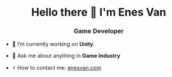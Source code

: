 <h1 align="center">Hello there 👋 I'm Enes Van</h1>
<h3 align="center">Game Developer</h3>

- 🔭 I’m currently working on <b>Unity</b>

- 💬 Ask me about anything in <b>Game Industry</b>

- ⚡ How to contact me: <a href="https://enesvan.com">enesvan.com</a>
<!--
**enesvan/enesvan** is a ✨ _special_ ✨ repository because its `README.md` (this file) appears on your GitHub profile.

Here are some ideas to get you started:

- 🔭 I’m currently working on ...
- 🌱 I’m currently learning ...
- 👯 I’m looking to collaborate on ...
- 🤔 I’m looking for help with ...
- 💬 Ask me about ...
- 📫 How to reach me: ...
- 😄 Pronouns: ...
- ⚡ Fun fact: ...
-->
